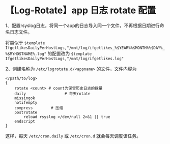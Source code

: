 【Log-Rotate】app 日志 rotate 配置
==================================

1、配置rsyslog日志，将同一个app的日志导入同一个文件，不再根据日期进行命名日志文件。

将类似于 `$template IfgetlikesDailyPerHostLogs,"/mnt/log/ifgetlikes_%$YEAR%%$MONTH%%$DAY%_%$MYHOSTNAME%.log"`
的配置改为 `$template IfgetlikesDailyPerHostLogs,"/mnt/log/ifgetlikes.log"`

2、创建名称为 `/etc/logrotate.d/<appname>` 的文件，文件内容为

```
</path/to/log>
{
    rotate <count> # count为保留历史日志的数量
    daily                 # 每天rotate
    missingok
    notifempty
    compress        # 压缩
    postrotate
        reload rsyslog >/dev/null 2>&1 || true
    endscript
}
```
这样，每天 `/etc/cron.daily` 或 `/etc/cron.d` 就会每天调度该任务。
